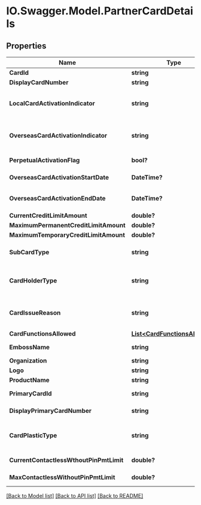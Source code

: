# IO.Swagger.Model.PartnerCardDetails
## Properties

Name | Type | Description | Notes
------------ | ------------- | ------------- | -------------
**CardId** | **string** | The card id  in encrypted format | 
**DisplayCardNumber** | **string** | A masked card number that can be displayed to the customer. | [optional] 
**LocalCardActivationIndicator** | **string** | The card activation indicator for local usage. This is a reference data field. Please use /v1/apac/utilities/referenceData/{localCardActivationIndicator} resource to get valid value of this field with description. | 
**OverseasCardActivationIndicator** | **string** | The card activation indicator for overseas usage. This is a reference data field. Please use /v1/apac/utilities/referenceData/{overseasCardActivationIndicator} resource to get valid value of this field with description. | [optional] 
**PerpetualActivationFlag** | **bool?** | Flag to specify whether the card is activated perpetually, till card expiration | [optional] 
**OverseasCardActivationStartDate** | **DateTime?** | Card activation start date in ISO 8601 date format YYYY-MM-DD for overseas usage. | [optional] 
**OverseasCardActivationEndDate** | **DateTime?** | Card activation end date in ISO 8601 date format YYYY-MM-DD for overseas usage. For perpetual activation, value is card expiry date | [optional] 
**CurrentCreditLimitAmount** | **double?** | Current credit limit amount on the credit card | 
**MaximumPermanentCreditLimitAmount** | **double?** | Maximum permanent credit limit amount allowed on the credit card | [optional] 
**MaximumTemporaryCreditLimitAmount** | **double?** | Maximum temporary credit limit amount allowed on the credit card | [optional] 
**SubCardType** | **string** | Type of the card. Debit or Credit.This is a reference data field. Please use /v1/apac/utilities/referenceData/{subCardType} resource to get valid value of this field with description. | 
**CardHolderType** | **string** | Indicator to specify whether the card is primary or supplementary. This is a reference data field. Please use /v1/apac/utilities/referenceData/{cardHolderType} resource to get valid value of this field with description. | [optional] 
**CardIssueReason** | **string** | Specifies the reason for the card issuance. Applicable only for recently issued cards. This is a reference data field. Please use /v1/apac/utilities/referenceData/{cardIssueReason} resource to get valid value of this field with description. | [optional] 
**CardFunctionsAllowed** | [**List&lt;CardFunctionsAllowed&gt;**](CardFunctionsAllowed.md) |  | [optional] 
**EmbossName** | **string** | Name to be embossed on card.If blank, bank will assign automatically based on the market norms. | [optional] 
**Organization** | **string** | Card issuing organization name | [optional] 
**Logo** | **string** | Product logo to identify the product | [optional] 
**ProductName** | **string** | The name of the product | [optional] 
**PrimaryCardId** | **string** | The primary card id in encrypted format. Applicable only for supplementary cards. | [optional] 
**DisplayPrimaryCardNumber** | **string** | A masked primary card number that can be displayed to the customer. Applicable only for supplementary cards. | [optional] 
**CardPlasticType** | **string** | Indicates the card plastic type used for embossing.This is a reference data field. Please use /v1/apac/utilities/referenceData/{cardPlasticType} resource to get valid value of this field with description. | [optional] 
**CurrentContactlessWthoutPinPmtLimit** | **double?** | Current transaction limit for the contact less payments without pin set by the customer | [optional] 
**MaxContactlessWithoutPinPmtLimit** | **double?** | Maximum transaction limit for the contact less payments without pin | [optional] 

[[Back to Model list]](../README.md#documentation-for-models) [[Back to API list]](../README.md#documentation-for-api-endpoints) [[Back to README]](../README.md)

